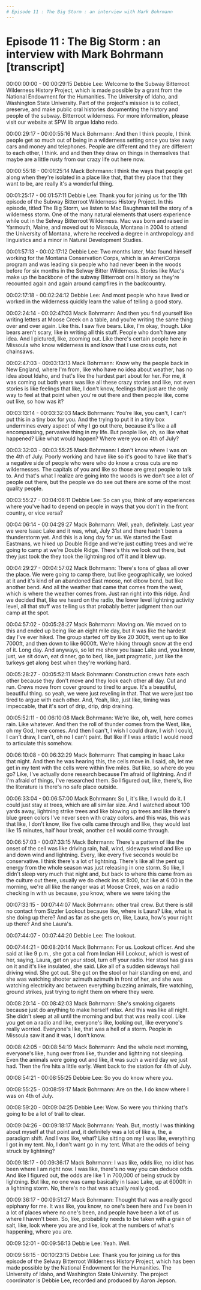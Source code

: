 ```yaml
---
# Episode 11 : The Big Storm : an interview with Mark Bohrmann
---
```

# Episode 11 : The Big Storm : an interview with Mark Bohrmann [transcript]

00:00:00:00 - 00:00:29:15
Debbie Lee:
Welcome to the Subway Bitterroot Wilderness History Project, which is made possible by a grant from the National Endowment for the Humanities. The University of Idaho, and Washington State University. Part of the project's mission is to collect, preserve, and make public oral histories documenting the history and people of the subway. Bitterroot wilderness. For more information, please visit our website at SPW lib argue Idaho redo.


00:00:29:17 - 00:00:55:16
Mack Bohrmann:
And then I think people, I think people get so much out of being in a wilderness setting once you take away cars and money and telephones. People are different and they are different to each other, I think. and and then they draw on things in themselves that maybe are a little rusty from our crazy life out here now.


00:00:55:18 - 00:01:25:14
Mack Bohrmann:
I think the ways that people get along when they're isolated in a place like that, that they place that they want to be, are really it's a wonderful thing.


00:01:25:17 - 00:01:57:11
Debbie Lee:
Thank you for joining us for the 11th episode of the Subway Bitterroot Wilderness History Project. In this episode, titled The Big Storm, we listen to Mac Baughman tell the story of a wilderness storm. One of the many natural elements that users experience while out in the Selway Bitterroot Wilderness. Mac was born and raised in Yarmouth, Maine, and moved out to Missoula, Montana in 2004 to attend the University of Montana, where he received a degree in anthropology and linguistics and a minor in Natural Development Studies.


00:01:57:13 - 00:02:17:12
Debbie Lee:
Two months later, Mac found himself working for the Montana Conservation Corps, which is an AmeriCorps program and was leading six people who had never been in the woods before for six months in the Selway Bitter Wilderness. Stories like Mac's make up the backbone of the subway Bitterroot oral history as they're recounted again and again around campfires in the backcountry.


00:02:17:18 - 00:02:24:12
Debbie Lee:
And most people who have lived or worked in the wilderness quickly learn the value of telling a good story.


00:02:24:14 - 00:02:47:03
Mack Bohrmann:
And then you find yourself like writing letters at Moose Creek on a table, and you're writing the same thing over and over again. Like this. I saw five bears. Like, I'm okay, though. Like bears aren't scary, like in writing all this stuff. People who don't have any idea. And I pictured, like, zooming out. Like there's certain people here in Missoula who know wilderness is and know that I use cross cuts, not chainsaws.


00:02:47:03 - 00:03:13:13
Mack Bohrmann:
Know why the people back in New England, where I'm from, like who have no idea about weather, has no idea about Idaho, and that's like the hardest part about for her. For me, it was coming out both years was like all these crazy stories and like, not even stories is like feelings that like, I don't know, feelings that just are the only way to feel at that point when you're out there and then people like, come out like, so how was it?


00:03:13:14 - 00:03:32:03
Mack Bohrmann:
You're like, you can't, I can't put this in a tiny box for you. And the trying to put it in a tiny box undermines every aspect of why I go out there, because it's like a all encompassing, pervasive thing in my life. But people like, oh, so like what happened? Like what would happen? Where were you on 4th of July?


00:03:32:03 - 00:03:55:25
Mack Bohrmann:
I don't know where I was on the 4th of July. Poorly working and have like so it's good to have like that's a negative side of people who were who do know a cross cuts are no wildernesses. The capitals of you and like so those are great people to talk to. And that's what I realize are going into the woods is we don't see a lot of people out there, but the people we do see out there are some of the most quality people.


00:03:55:27 - 00:04:06:11
Debbie Lee:
So can you, think of any experiences where you've had to depend on people in ways that you don't in the front country, or vice versa?


00:04:06:14 - 00:04:29:27
Mack Bohrmann:
Well, yeah, definitely. Last year we were Isaac Lake and it was, what, July 31st and there hadn't been a thunderstorm yet. And this is a long day for us. We started the East Eastmans, we hiked up Double Ridge and we're just cutting trees and we're going to camp at we're Double Ridge. There's this we look out there, but they just took the they took the lightning rod off it and it blew up.


00:04:29:27 - 00:04:57:02
Mack Bohrmann:
There's tons of glass all over the place. We were going to camp there, but like geographically, we looked at it and it's kind of an abandoned East moose, not elbow bend, but like another bend. And all the weather that came that comes from the west, which is where the weather comes from. Just ran right into this ridge. And we decided that, like we heard on the radio, the lower level lightning activity level, all that stuff was telling us that probably better judgment than our camp at the spot.


00:04:57:02 - 00:05:28:27
Mack Bohrmann:
Moving on. We moved on to this and ended up being like an eight mile day, but it was like the hardest day I've ever hiked. The group started off by like 20 300ft, went up to like 7000ft, and then down to like 6000ft. We're hiking through snow at the end of it. Long day. And anyways, so let me show you Isaac Lake and, you know, just, we sit down, eat dinner, go to bed, like, just pragmatic, just like the turkeys get along best when they're working hard.


00:05:28:27 - 00:05:52:11
Mack Bohrmann:
Construction crews hate each other because they don't move and they look each other all day. Cut and run. Crews move from cover ground to tired to argue. It's a beautiful, beautiful thing. so yeah, we were just reveling in that. That we were just too tired to argue with each other. And, Yeah, like, just like, timing was impeccable, that it's sort of drip, drip, drip draining.


00:05:52:11 - 00:06:10:08
Mack Bohrmann:
We're like, oh, well, here comes rain. Like whatever. And then the roll of thunder comes from the West, like, oh my God, here comes. And then I can't, I wish I could draw, I wish I could, I can't draw, I can't, oh no I can't paint. But like if I was artistic I would need to articulate this somehow.


00:06:10:08 - 00:06:32:29
Mack Bohrmann:
That camping in Isaac Lake that night. And then he was hearing this, the cells move in. I said, oh, let me get in my tent with the cells were within five miles. But like, so where do you go? Like, I've actually done research because I'm afraid of lightning. And if I'm afraid of things, I've researched them. So I figured out, like, there's, like the literature is there's no safe place outside.


00:06:33:04 - 00:06:57:00
Mack Bohrmann:
So I, it's like, I would do it. I could just stay at trees, which are all similar size. And I watched about 100 yards away, lightning strike trees and like blowing up trees and like there's blue green colors I've never seen with crazy colors. and this was, this was that like, I don't know, like five cells came through and like, they would last like 15 minutes, half hour break, another cell would come through.


00:06:57:03 - 00:07:33:15
Mack Bohrmann:
There's a pattern of like the onset of the cell was like driving rain, hail, wind, sideways wind and like up and down wind and lightning. Every, like every five seconds would be conservative. I think there's a lot of lightning. There's like all the pent up energy from the whole season was just releasing in one storm. So like, I didn't sleep very much that night and, but back to where this came from as the culture out there, usually we do check ins at 8:00, but like at 6:00 in the morning, we're all like the ranger was at Moose Creek, was on a radio checking in with us because, you know, where we were taking the


00:07:33:15 - 00:07:44:07
Mack Bohrmann:
other trail crew. But there is still no contact from Sizzler Lookout because like, where is Laura? Like, what is she doing up there? And as far as she gets on, like, Laura, how's your night up there? And she Laura's.


00:07:44:07 - 00:07:44:20
Debbie Lee:
The lookout.


00:07:44:21 - 00:08:20:14
Mack Bohrmann:
For us. Lookout officer. And she said at like 9 p.m., she got a call from Indian Hill Lookout, which is west of her, saying, Laura, get on your stool, turn off your radio. Her stool has glass on it and it's like insulated, she said. Like all of a sudden sideways hail driving wind. She got out. She got on the stool or hair standing on end, and she was watching shooter azimuth azimuth in front of her, and she was watching electricity arc between everything buzzing animals, fire watching, ground strikes, just trying to right them on where they were.


00:08:20:14 - 00:08:42:03
Mack Bohrmann:
She's smoking cigarets because just do anything to make herself relax. And this was like all night. She didn't sleep at all until the morning and but that was really cool. Like you get on a radio and like, everyone's like, looking out, like everyone's really worried. Everyone's like, that was a hell of a storm. People in Missoula saw it and it was, I don't know.


00:08:42:05 - 00:08:54:19
Mack Bohrmann:
And the whole next morning, everyone's like, hung over from like, thunder and lightning not sleeping. Even the animals were going out and like, it was such a weird day we just had. Then the fire hits a little early. Went back to the station for 4th of July.


00:08:54:21 - 00:08:55:25
Debbie Lee:
So you do know where you.


00:08:55:25 - 00:08:59:17
Mack Bohrmann:
Are on the. I do know where I was on 4th of July.


00:08:59:20 - 00:09:04:25
Debbie Lee:
Wow. So were you thinking that's going to be a lot of trail to clear.


00:09:04:26 - 00:09:18:17
Mack Bohrmann:
Yeah. But, mostly I was thinking about myself at that point and, it definitely was a lot of like a, the, a paradigm shift. And I was like, what? Like sitting on my I was like, everything I got in my tent. No, I don't want go in my tent. What are the odds of being struck by lightning?


00:09:18:17 - 00:09:36:17
Mack Bohrmann:
I was like, odds like, no idiot has been where I am right now. I was like, there's no way you can deduce odds. And like I figured out, the odds are like 1 in 700,000 of being struck by lightning. But like, no one was camp basically in Isaac Lake, up at 6000ft in a lightning storm. No, there's no that was actually really good.


00:09:36:17 - 00:09:51:27
Mack Bohrmann:
Thought that was a really good epiphany for me. It was like, you know, no one's been here and I've been in a lot of places where no one's been, and people have been a lot of us where I haven't been. So, like, probability needs to be taken with a grain of salt, like, look where you are and like, look at the numbers of what's happening, where you are.


00:09:52:01 - 00:09:56:13
Debbie Lee:
Yeah. Well.


00:09:56:15 - 00:10:23:15
Debbie Lee:
Thank you for joining us for this episode of the Selway Bitterroot Wilderness History Project, which has been made possible by the National Endowment for the Humanities. The University of Idaho, and Washington State University. The project coordinator is Debbie Lee, recorded and produced by Aaron Jepson.
